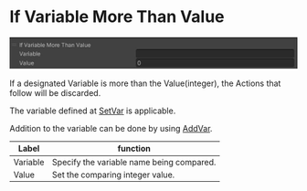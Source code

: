 # If Variable More Than Value

![IfMoreThan](img/IfMoreThan.jpg)

If a designated Variable is more than the Value(integer), the Actions that follow will be discarded.

The variable defined at [SetVar](SetVar.md) is applicable.

Addition to the variable can be done by using [AddVar](AddVar.md).

| Label | function |
| ---- | ---- |
| Variable | Specify the variable name being compared. |
| Value | Set the comparing integer value. |

